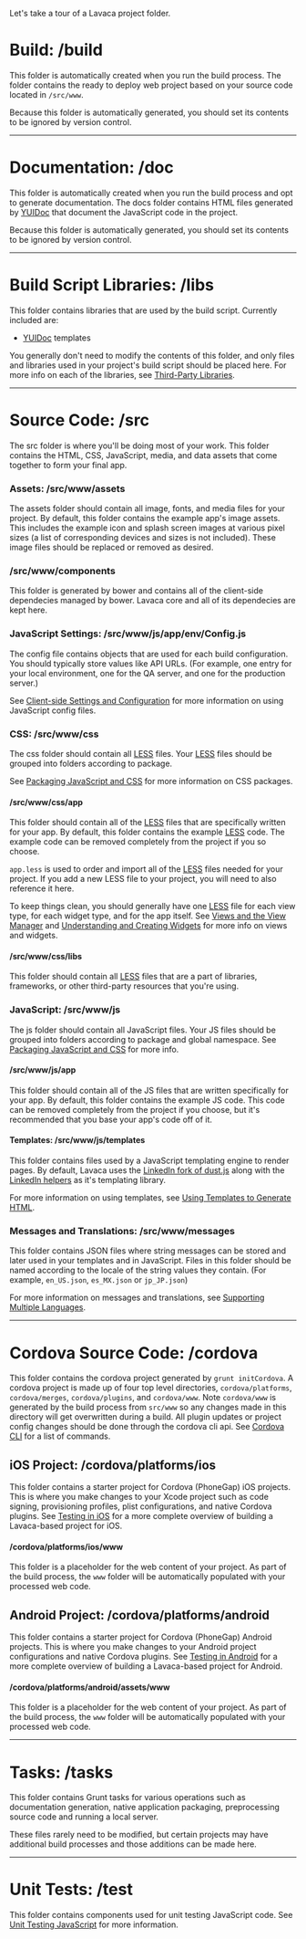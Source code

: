 Let's take a tour of a Lavaca project folder.

# Build: /build
This folder is automatically created when you run the build process. The folder contains the ready to deploy web project based on your source code located in `/src/www`.

Because this folder is automatically generated, you should set its contents to be ignored by version control.

---

# Documentation: /doc
This folder is automatically created when you run the build process and opt to generate documentation. The docs folder contains HTML files generated by [YUIDoc](http://yui.github.io/yuidoc/) that document the JavaScript code in the project.

Because this folder is automatically generated, you should set its contents to be ignored by version control.

---

# Build Script Libraries: /libs
This folder contains libraries that are used by the build script. Currently included are:

* [YUIDoc](http://yui.github.io/yuidoc/) templates

You generally don't need to modify the contents of this folder, and only files and libraries used in your project's build script should be placed here. For more info on each of the libraries, see [Third-Party Libraries](Third-Party-Libraries).

---

# Source Code: /src
The src folder is where you'll be doing most of your work. This folder contains the HTML, CSS, JavaScript, media, and data assets that come together to form your final app.

### Assets: /src/www/assets
The assets folder should contain all image, fonts, and media files for your project. By default, this folder contains the example app's image assets. This includes the example icon and splash screen images at various pixel sizes (a list of corresponding devices and sizes is not included).  These image files should be replaced or removed as desired.

### /src/www/components
This folder is generated by bower and contains all of the client-side dependecies managed by bower. Lavaca core and all of its dependecies are kept here.

### JavaScript Settings: /src/www/js/app/env/Config.js
The config file contains objects that are used for each build configuration. You should typically store values like API URLs. (For example, one entry for your local environment, one for the QA server, and one for the production server.)

See [Client-side Settings and Configuration](Client-side-Settings-and-Configuration) for more information on using JavaScript config files.

### CSS: /src/www/css
The css folder should contain all [LESS](http://lesscss.org/) files. Your [LESS](http://lesscss.org/) files should be grouped into folders according to package.

See [Packaging JavaScript and CSS](Packaging-JavaScript-and-CSS) for more information on CSS packages.

#### /src/www/css/app
This folder should contain all of the [LESS](http://lesscss.org/) files that are specifically written for your app. By default, this folder contains the example [LESS](http://lesscss.org/) code. The example code can be removed completely from the project if you so choose.

`app.less` is used to order and import all of the [LESS](http://lesscss.org/) files needed for your project.  If you add a new LESS file to your project, you will need to also reference it here.

To keep things clean, you should generally have one [LESS](http://lesscss.org/) file for each view type, for each widget type, and for the app itself. See [Views and the View Manager](Views-and-the-View-Manager) and [Understanding and Creating Widgets](Understanding-and-Creating-Widgets) for more info on views and widgets.

#### /src/www/css/libs
This folder should contain all [LESS](http://lesscss.org/) files that are a part of libraries, frameworks, or other third-party resources that you're using.

### JavaScript: /src/www/js
The js folder should contain all JavaScript files. Your JS files should be grouped into folders according to package and global namespace. See [Packaging JavaScript and CSS](Packaging-JavaScript-and-CSS) for more info.

#### /src/www/js/app
This folder should contain all of the JS files that are written specifically for your app. By default, this folder contains the example JS code. This code can be removed completely from the project if you choose, but it's recommended that you base your app's code off of it.

#### Templates: /src/www/js/templates
This folder contains files used by a JavaScript templating engine to render pages. By default, Lavaca uses the [LinkedIn fork of dust.js](http://linkedin.github.com/dustjs/) along with the [LinkedIn helpers](https://github.com/linkedin/dustjs-helpers) as it's templating library.

For more information on using templates, see [Using Templates to Generate HTML](Using-Templates-to-Generate-HTML).

### Messages and Translations: /src/www/messages
This folder contains JSON files where string messages can be stored and later used in your templates and in JavaScript. Files in this folder should be named according to the locale of the string values they contain. (For example, `en_US.json`, `es_MX.json` or `jp_JP.json`)

For more information on messages and translations, see [Supporting Multiple Languages](Supporting-Multiple-Languages).

---

# Cordova Source Code: /cordova
This folder contains the cordova project generated by `grunt initCordova`. A cordova project is made up of four top level directories, `cordova/platforms`, `cordova/merges`, `cordova/plugins`, and `cordova/www`. Note `cordova/www` is generated by the build process from `src/www` so any changes made in this directory will get overwritten during a build. All plugin updates or project config changes should be done through the cordova cli api. See [Cordova CLI](https://github.com/apache/cordova-cli#project-commands) for a list of commands.


## iOS Project: /cordova/platforms/ios
This folder contains a starter project for Cordova (PhoneGap) iOS projects. This is where you make changes to your Xcode project such as code signing, provisioning profiles, plist configurations, and native Cordova plugins. See [Testing in iOS](Testing-in-iOS) for a more complete overview of building a Lavaca-based project for iOS.

#### /cordova/platforms/ios/www
This folder is a placeholder for the web content of your project. As part of the build process, the `www` folder will be automatically populated with your processed web code.

## Android Project: /cordova/platforms/android
This folder contains a starter project for Cordova (PhoneGap) Android projects. This is where you make changes to your Android project configurations and native Cordova plugins. See [Testing in Android](Testing-in-Android) for a more complete overview of building a Lavaca-based project for Android.

#### /cordova/platforms/android/assets/www
This folder is a placeholder for the web content of your project. As part of the build process, the `www` folder will be automatically populated with your processed web code.

---

# Tasks: /tasks
This folder contains Grunt tasks for various operations such as documentation generation, native application packaging, preprocessing source code and running a local server.

These files rarely need to be modified, but certain projects may have additional build processes and those additions can be made here.

---

# Unit Tests: /test
This folder contains components used for unit testing JavaScript code. See [Unit Testing JavaScript](Unit-Testing-JavaScript) for more information.